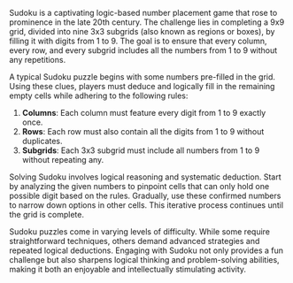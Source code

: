 
Sudoku is a captivating logic-based number placement game that rose to prominence in the late 20th century. The challenge lies in completing a 9x9 grid, divided into nine 3x3 subgrids (also known as regions or boxes), by filling it with digits from 1 to 9. The goal is to ensure that every column, every row, and every subgrid includes all the numbers from 1 to 9 without any repetitions.  

A typical Sudoku puzzle begins with some numbers pre-filled in the grid. Using these clues, players must deduce and logically fill in the remaining empty cells while adhering to the following rules:  

1. **Columns**: Each column must feature every digit from 1 to 9 exactly once.  
2. **Rows**: Each row must also contain all the digits from 1 to 9 without duplicates.  
3. **Subgrids**: Each 3x3 subgrid must include all numbers from 1 to 9 without repeating any.  

Solving Sudoku involves logical reasoning and systematic deduction. Start by analyzing the given numbers to pinpoint cells that can only hold one possible digit based on the rules. Gradually, use these confirmed numbers to narrow down options in other cells. This iterative process continues until the grid is complete.  

Sudoku puzzles come in varying levels of difficulty. While some require straightforward techniques, others demand advanced strategies and repeated logical deductions. Engaging with Sudoku not only provides a fun challenge but also sharpens logical thinking and problem-solving abilities, making it both an enjoyable and intellectually stimulating activity.
